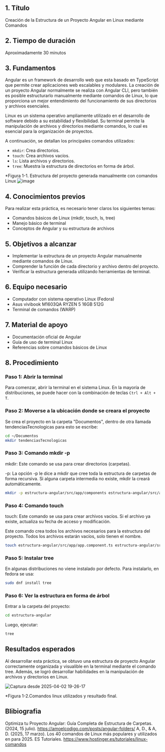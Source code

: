 ## 1. Título  
Creación de la Estructura de un Proyecto Angular en Linux mediante Comandos  

## 2. Tiempo de duración  
Aproximadamente 30 minutos  

## 3. Fundamentos  
Angular es un framework de desarrollo web  que esta basado en TypeScript que permite crear aplicaciones web escalables y modulares. La creación de un proyecto Angular normalmente se realiza con Angular CLI, pero también es posible estructurarlo manualmente mediante comandos de Linux, lo que proporciona un mejor entendimiento del funcionamiento de sus directorios y archivos esenciales.  

Linux es un sistema operativo ampliamente utilizado en el desarrollo de software debido a su estabilidad y flexibilidad. Su terminal permite la manipulación de archivos y directorios mediante comandos, lo cual es esencial para la organización de proyectos.  

A continuación, se detallan los principales comandos utilizados:  
- `mkdir`: Crea directorios.  
- `touch`: Crea archivos vacíos.  
- `ls`: Lista archivos y directorios.  
- `tree`: Muestra la estructura de directorios en forma de árbol.  

*Figura 1-1. Estructura del proyecto generada manualmente con comandos Linux 
![image](https://github.com/user-attachments/assets/05118e05-938e-450c-ab04-b20ad644a764)


## 4. Conocimientos previos  
Para realizar esta práctica, es necesario tener claros los siguientes temas:  
- Comandos básicos de Linux (mkdir, touch, ls, tree)  
- Manejo básico de terminal  
- Conceptos de Angular y su estructura de archivos  

## 5. Objetivos a alcanzar  
- Implementar la estructura de un proyecto Angular manualmente mediante comandos de Linux.  
- Comprender la función de cada directorio y archivo dentro del proyecto.  
- Verificar la estructura generada utilizando herramientas de terminal.  

## 6. Equipo necesario  
- Computador con sistema operativo Linux (Fedora)
-  Asus vivibook
  M1603QA
  RYZEN 5
  16GB
  512G
 - Terminal de comandos  (WARP)

## 7. Material de apoyo  
- Documentación oficial de Angular  
- Guía de uso de terminal Linux  
- Referencias sobre comandos básicos de Linux  

## 8. Procedimiento  

### Paso 1: Abrir la terminal  
Para comenzar, abrir la terminal en el sistema Linux. En la mayoría de distribuciones, se puede hacer con la combinación de teclas `Ctrl + Alt + T`.  

### Paso 2: Moverse a la ubicación donde se  creara el proyecto  
Se crea el proyecto en la carpeta "Documentos", dentro de otra llamada tendenciasTecnologicas para esto se  escribe:  
```bash  
cd ~/Documentos
mkdir tendenciasTecnologicas
```
### Paso 3: Comando  mkdir -p
mkdir: Este comando se usa para crear directorios (carpetas).

-p: La opción -p le dice a mkdir que cree toda la estructura de carpetas de forma recursiva. Si alguna carpeta intermedia no existe, mkdir la creará automáticamente.
```bash  
mkdir -p estructura-angular/src/app/components estructura-angular/src/assets/images estructura-angular/src/assets/fonts estructura-angular/src/assets/styles estructura-angular/dist estructura-angular/public

```
### Paso 4: Comando touch
touch: Este comando se usa para crear archivos vacíos. Si el archivo ya existe, actualiza su fecha de acceso y modificación.

Este comando crea todos los archivos necesarios para la estructura del proyecto. Todos los archivos estarán vacíos, solo tienen el nombre.
```bash  
touch estructura-angular/src/app/app.component.ts estructura-angular/src/app/app.component.html estructura-angular/src/app/app.component.css estructura-angular/src/app/app.module.ts estructura-angular/src/index.html estructura-angular/src/main.ts estructura-angular/src/styles.css estructura-angular/src/favicon.ico estructura-angular/angular.json estructura-angular/package.json estructura-angular/tsconfig.json estructura-angular/README.md

```

### Paso 5:  Instalar tree 
En algunas distribuciones no viene instalado por defecto. Para instalarlo, en fedora se usa:
```bash
sudo dnf install tree
```

### Paso 6: Ver la estructura en forma de árbol
Entrar a la carpeta del proyecto:
```bash
cd estructura-angular
```

Luego, ejecutar:
```bash
tree
```
## Resultados esperados
Al desarrollar esta  práctica, se obtuvo  una estructura de proyecto Angular correctamente organizada y visualible en la terminal mediante el comando tree. Además, se logró  desarrollar habilidades en la manipulación de archivos y directorios en Linux.

![Captura desde 2025-04-02 19-26-17](https://github.com/user-attachments/assets/dac6fa22-bb0b-4237-9758-5822363c2d8c)

*Figura 1-2.Comandos linux utilizados y resultado final.
## Blibiografia
Optimiza tu Proyecto Angular: Guía Completa de Estructura de Carpetas. (2024, 15 julio). https://amoelcodigo.com/posts/angular-folders/
A, D., & A, D. (2025, 17 marzo). Los 40 comandos de Linux más populares y utilizados en para 2025. ES Tutoriales. https://www.hostinger.es/tutoriales/linux-comandos
